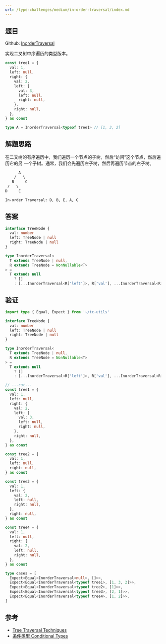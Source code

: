 ```yaml
---
url: /type-challenges/medium/in-order-traversal/index.md
---
```

## 题目

Github: [InorderTraversal](https://github.com/type-challenges/type-challenges/blob/main/questions/03376-medium-inordertraversal/README.md)

实现二叉树中序遍历的类型版本。

```ts
const tree1 = {
  val: 1,
  left: null,
  right: {
    val: 2,
    left: {
      val: 3,
      left: null,
      right: null,
    },
    right: null,
  },
} as const

type A = InorderTraversal<typeof tree1> // [1, 3, 2]
```

## 解题思路

在二叉树的有序遍历中，我们遍历一个节点的子树，然后“访问”这个节点，然后遍历它的另 一个子树。通常，我们会先遍历左子树，然后再遍历节点的右子树。

```txt
      A
    /   \
   B     C
 /   \
D     E

In-order Traversal: D, B, E, A, C
```

## 答案

```ts
interface TreeNode {
  val: number
  left: TreeNode | null
  right: TreeNode | null
}

type InorderTraversal<
  T extends TreeNode | null,
  R extends TreeNode = NonNullable<T>
> =
  T extends null
    ? []
    : [...InorderTraversal<R['left']>, R['val'], ...InorderTraversal<R['right']>]
```

## 验证

```ts twoslash
import type { Equal, Expect } from '~/tc-utils'

interface TreeNode {
  val: number
  left: TreeNode | null
  right: TreeNode | null
}

type InorderTraversal<
  T extends TreeNode | null,
  R extends TreeNode = NonNullable<T>
> =
  T extends null
    ? []
    : [...InorderTraversal<R['left']>, R['val'], ...InorderTraversal<R['right']>]

// ---cut---
const tree1 = {
  val: 1,
  left: null,
  right: {
    val: 2,
    left: {
      val: 3,
      left: null,
      right: null,
    },
    right: null,
  },
} as const

const tree2 = {
  val: 1,
  left: null,
  right: null,
} as const

const tree3 = {
  val: 1,
  left: {
    val: 2,
    left: null,
    right: null,
  },
  right: null,
} as const

const tree4 = {
  val: 1,
  left: null,
  right: {
    val: 2,
    left: null,
    right: null,
  },
} as const

type cases = [
  Expect<Equal<InorderTraversal<null>, []>>,
  Expect<Equal<InorderTraversal<typeof tree1>, [1, 3, 2]>>,
  Expect<Equal<InorderTraversal<typeof tree2>, [1]>>,
  Expect<Equal<InorderTraversal<typeof tree3>, [2, 1]>>,
  Expect<Equal<InorderTraversal<typeof tree4>, [1, 2]>>,
]
```

## 参考

* [Tree Traversal Techniques](https://www.geeksforgeeks.org/tree-traversals-inorder-preorder-and-postorder/)
* [条件类型 Conditional Types](https://www.typescriptlang.org/docs/handbook/2/conditional-types.html)

